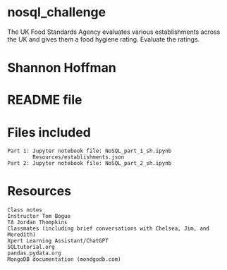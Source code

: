 # nosql_challenge
The UK Food Standards Agency evaluates various establishments across the UK and gives them a food hygiene rating. Evaluate the ratings.
# Shannon Hoffman
# README file

# Files included
    Part 1: Jupyter notebook file: NoSQL_part_1_sh.ipynb
            Resources/establishments.json
    Part 2: Jupyter notebook file: NoSQL_part_2_sh.ipynb

# Resources
    Class notes
    Instructor Tom Bogue
    TA Jordan Thompkins
    Classmates (including brief conversations with Chelsea, Jim, and Meredith) 
    Xpert Learning Assistant/ChatGPT
    SQLtutorial.org
    pandas.pydata.org
    MongoDB documentation (mondgodb.com)
